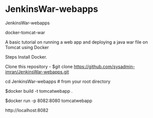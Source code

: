 # JenkinsWar-webapps
JenkinsWar-webapps

docker-tomcat-war

A basic tutorial on running a web app and deploying a java war file on Tomcat  using Docker

Steps
Install Docker.

Clone this repository - $git clone https://github.com/sysadmin-imran/JenkinsWar-webapps.git

cd JenkinsWar-webapps # from your root directory

$docker build -t tomcatwebapp .

$docker run -p 8082:8080 tomcatwebapp

http://localhost:8082
